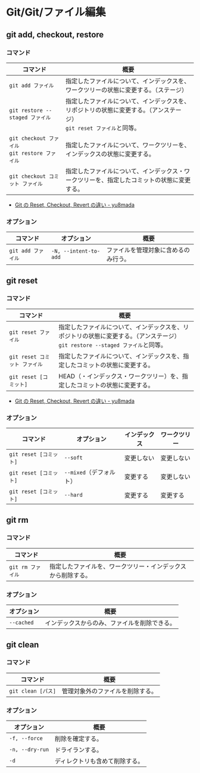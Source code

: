 # Git/Git/ファイル編集

## git add, checkout, restore

### コマンド

| コマンド                                            | 概要                                                         |
| --------------------------------------------------- | ------------------------------------------------------------ |
| `git add ファイル`                                  | 指定したファイルについて、インデックスを、ワークツリーの状態に変更する。（ステージ） |
| `git restore --staged ファイル`                     | 指定したファイルについて、インデックスを、リポジトリの状態に変更する。（アンステージ）<br />`git reset ファイル`と同等。 |
| `git checkout ファイル`<br />`git restore ファイル` | 指定したファイルについて、ワークツリーを、インデックスの状態に変更する。 |
| `git checkout コミット ファイル`                    | 指定したファイルについて、インデックス・ワークツリーを、指定したコミットの状態に変更する。 |

- [Git の Reset, Checkout, Revert の違い - yu8mada](https://yu8mada.com/2018/06/01/the-difference-between-reset-checkout-and-revert-in-git/)

### オプション

| コマンド           | オプション            | 概要                                 |
| ------------------ | --------------------- | ------------------------------------ |
| `git add ファイル` | `-N, --intent-to-add` | ファイルを管理対象に含めるのみ行う。 |

## git reset

### コマンド

| コマンド                      | 概要                                                         |
| ----------------------------- | ------------------------------------------------------------ |
| `git reset ファイル`          | 指定したファイルについて、インデックスを、リポジトリの状態に変更する。（アンステージ）<br />`git restore --staged ファイル`と同等。 |
| `git reset コミット ファイル` | 指定したファイルについて、インデックスを、指定したコミットの状態に変更する。 |
| `git reset [コミット]`        | HEAD（・インデックス・ワークツリー）を、指定したコミットの状態に変更する。 |

- [Git の Reset, Checkout, Revert の違い - yu8mada](https://yu8mada.com/2018/06/01/the-difference-between-reset-checkout-and-revert-in-git/)

### オプション

| コマンド               | オプション              | インデックス | ワークツリー |
| ---------------------- | ----------------------- | ------------ | ------------ |
| `git reset [コミット]` | `--soft`                | 変更しない   | 変更しない   |
| `git reset [コミット]` | `--mixed`（デフォルト） | 変更する     | 変更しない   |
| `git reset [コミット]` | `--hard`                | 変更する     | 変更する     |

## git rm

### コマンド

| コマンド          | 概要                                                         |
| ----------------- | ------------------------------------------------------------ |
| `git rm ファイル` | 指定したファイルを、ワークツリー・インデックスから削除する。 |

### オプション

| オプション | 概要                                         |
| ---------- | -------------------------------------------- |
| `--cached` | インデックスからのみ、ファイルを削除できる。 |

## git clean

### コマンド

| コマンド           | 概要                             |
| ------------------ | -------------------------------- |
| `git clean [パス]` | 管理対象外のファイルを削除する。 |

### オプション

| オプション      | 概要                           |
| --------------- | ------------------------------ |
| `-f, --force`   | 削除を確定する。               |
| `-n, --dry-run` | ドライランする。               |
| `-d`            | ディレクトリも含めて削除する。 |
